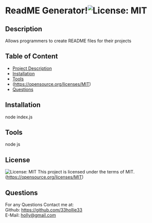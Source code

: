 # ReadME Generator!![License: MIT](https://img.shields.io/badge/License-MIT-yellow.svg)
  ## Description
  Allows programmers to create README files for their projects

  ## Table of Content
  - [Project Description](#Description)
  - [Installation](#Installation)
  - [Tools](#Tools)
  - (https://opensource.org/licenses/MIT)
  - [Questions](#Questions)

  ## Installation
  node index.js

  ## Tools
  node js


  ## License 
  ![License: MIT](https://img.shields.io/badge/License-MIT-yellow.svg)
This project is licensed under the terms of MIT.  (https://opensource.org/licenses/MIT)

  ## Questions
  For any Questions Contact me at: <br />
  Github: https://github.com/33hollie33 <br />
  E-Mail: holly@gmail.com
